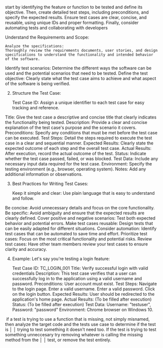 start by identifying the feature or function to be tested and define its objective. Then, create detailed test steps, including preconditions, and specify the expected results. Ensure test cases are clear, concise, and reusable, using unique IDs and proper formatting. Finally, consider automating tests and collaborating with developers


Understand the Requirements and Scope:

    Analyze the specifications:
    Thoroughly review the requirements documents, user stories, and design specifications to understand the functionality and intended behavior of the software. 

Identify test scenarios:
Determine the different ways the software can be used and the potential scenarios that need to be tested. 
Define the test objective:
Clearly state what the test case aims to achieve and what aspect of the software is being verified. 

2. Structure the Test Case:

    Test Case ID: Assign a unique identifier to each test case for easy tracking and reference. 

Title: Give the test case a descriptive and concise title that clearly indicates the functionality being tested. 
Description: Provide a clear and concise explanation of the test case's purpose and the scenario it covers. 
Preconditions: Specify any conditions that must be met before the test case can be executed. 
Test Steps: Detail the steps required to execute the test case in a clear and sequential manner. 
Expected Results: Clearly state the expected outcome of each step and the overall test case. 
Actual Results: After execution, record the actual outcome of the test. 
Status: Indicate whether the test case passed, failed, or was blocked. 
Test Data: Include any necessary input data required for the test case. 
Environment: Specify the testing environment (e.g., browser, operating system). 
Notes: Add any additional information or observations. 

3. Best Practices for Writing Test Cases:

    Keep it simple and clear: Use plain language that is easy to understand and follow. 

Be concise: Avoid unnecessary details and focus on the core functionality. 
Be specific: Avoid ambiguity and ensure that the expected results are clearly defined. 
Cover positive and negative scenarios: Test both expected behavior and potential errors. 
Make test cases reusable: Design tests that can be easily adapted for different situations. 
Consider automation: Identify test cases that can be automated to save time and effort. 
Prioritize test cases: Focus on the most critical functionality and potential risks. 
Review test cases: Have other team members review your test cases to ensure clarity and accuracy. 

4. Example:
Let's say you're testing a login feature: 

    Test Case ID: TC_LOGIN_001
    Title: Verify successful login with valid credentials
    Description: This test case verifies that a user can successfully log in to the application using a valid username and password.
    Preconditions: User account must exist.
    Test Steps:
        Navigate to the login page.
        Enter a valid username.
        Enter a valid password.
        Click on the login button. 
    Expected Results: User should be redirected to the application's home page.
    Actual Results: (To be filled after execution)
    Status: (To be filled after execution)
    Test Data: Username: "testuser", Password: "password"
    Environment: Chrome browser on Windows 10.


 if a test is trying to use a function that is missing, not simply misnamed, then analyze the target code and the tests use case to determine if the test is       │
│   trying to test something it doesn't need too. If the test is trying to test something unneccesary try removing whatever is calling the missing method from the    │
│   test, or remove the test entirely.

